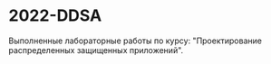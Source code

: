 # 2022-DDSA
Выполненные лабораторные работы по курсу: "Проектирование распределенных защищенных приложений".
